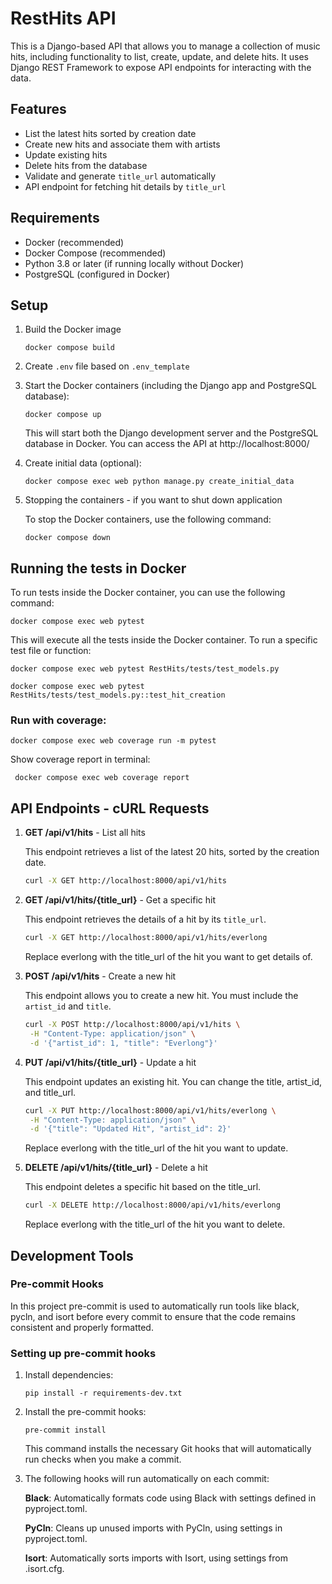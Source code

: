 # RestHits API

This is a Django-based API that allows you to manage a collection of music hits, including functionality to list, create, update, and delete hits. It uses Django REST Framework to expose API endpoints for interacting with the data.

## Features

- List the latest hits sorted by creation date
- Create new hits and associate them with artists
- Update existing hits
- Delete hits from the database
- Validate and generate `title_url` automatically
- API endpoint for fetching hit details by `title_url`

## Requirements

- Docker (recommended)
- Docker Compose (recommended)
- Python 3.8 or later (if running locally without Docker)
- PostgreSQL (configured in Docker)

## Setup

1. Build the Docker image

    ```docker compose build```

2. Create `.env` file based on `.env_template`
3. Start the Docker containers (including the Django app and PostgreSQL database):

    ```docker compose up```

    This will start both the Django development server and the PostgreSQL database in Docker. You can access the API at http://localhost:8000/

4. Create initial data (optional):

    ```docker compose exec web python manage.py create_initial_data```

5. Stopping the containers - if you want to shut down application

    To stop the Docker containers, use the following command:

    ```docker compose down```

## Running the tests in Docker

To run tests inside the Docker container, you can use the following command:

    docker compose exec web pytest

This will execute all the tests inside the Docker container. To run a specific test file or function:

    docker compose exec web pytest RestHits/tests/test_models.py

    docker compose exec web pytest RestHits/tests/test_models.py::test_hit_creation

### Run with coverage:

    docker compose exec web coverage run -m pytest

Show coverage report in terminal:
 
     docker compose exec web coverage report

## API Endpoints - cURL Requests

1. **GET /api/v1/hits** - List all hits
    
    This endpoint retrieves a list of the latest 20 hits, sorted by the creation date.

    ```bash
    curl -X GET http://localhost:8000/api/v1/hits

2. **GET /api/v1/hits/{title_url}** - Get a specific hit

    This endpoint retrieves the details of a hit by its `title_url`.

    ```bash
    curl -X GET http://localhost:8000/api/v1/hits/everlong
    ```

    Replace everlong with the title_url of the hit you want to get details of.

3. **POST /api/v1/hits** - Create a new hit

    This endpoint allows you to create a new hit. You must include the `artist_id` and `title`.

    ```bash
    curl -X POST http://localhost:8000/api/v1/hits \
     -H "Content-Type: application/json" \
     -d '{"artist_id": 1, "title": "Everlong"}'
    ```

4. **PUT /api/v1/hits/{title_url}** - Update a hit

    This endpoint updates an existing hit. You can change the title, artist_id, and title_url.

    ```bash
    curl -X PUT http://localhost:8000/api/v1/hits/everlong \
     -H "Content-Type: application/json" \
     -d '{"title": "Updated Hit", "artist_id": 2}'
    ```

    Replace everlong with the title_url of the hit you want to update.

5. **DELETE /api/v1/hits/{title_url}** - Delete a hit

    This endpoint deletes a specific hit based on the title_url.

    ```bash
    curl -X DELETE http://localhost:8000/api/v1/hits/everlong
    ```

    Replace everlong with the title_url of the hit you want to delete.

## Development Tools

### Pre-commit Hooks

In this project pre-commit is used to automatically run tools like black, pycln, and isort before every commit to ensure that the code remains consistent and properly formatted.

### Setting up pre-commit hooks

1. Install dependencies:

    ```pip install -r requirements-dev.txt```


2. Install the pre-commit hooks:

    ```pre-commit install```

    This command installs the necessary Git hooks that will automatically run checks when you make a commit.

3. The following hooks will run automatically on each commit:

    **Black**: Automatically formats code using Black with settings defined in pyproject.toml.

    **PyCln**: Cleans up unused imports with PyCln, using settings in pyproject.toml.

    **Isort**: Automatically sorts imports with Isort, using settings from .isort.cfg.

